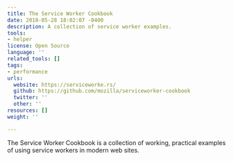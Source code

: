```yaml
---
title: The Service Worker Cookbook
date: 2018-05-28 18:02:07 -0400
description: A collection of service worker examples.
tools:
- helper
license: Open Source
language: ''
related_tools: []
tags:
- performance
urls:
  website: https://serviceworke.rs/
  github: https://github.com/mozilla/serviceworker-cookbook
  twitter: ''
  other: ''
resources: []
weight: ''

---
```

The Service Worker Cookbook is a collection of working, practical examples of using service workers in modern web sites.